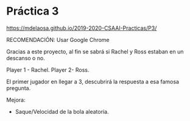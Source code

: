 # Práctica 3
https://mdelaosa.github.io/2019-2020-CSAAI-Practicas/P3/

RECOMENDACIÓN: Usar Google Chrome

Gracias a este proyecto, al fin se sabrá si Rachel y Ross estaban en un
descanso o no.

Player 1 - Rachel. Player 2- Ross.

El primer jugador en llegar a 3, descubrirá la respuesta a esa famosa pregunta.

Mejora:
- Saque/Velocidad de la bola aleatoria.
